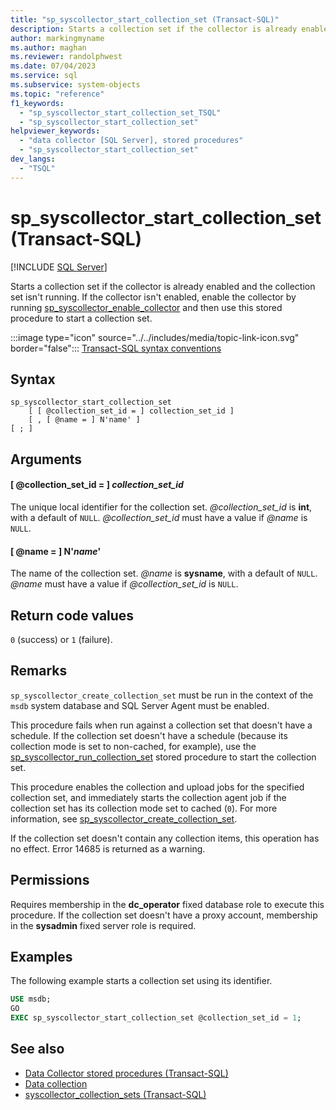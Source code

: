 ```yaml
---
title: "sp_syscollector_start_collection_set (Transact-SQL)"
description: Starts a collection set if the collector is already enabled and the collection set isn't running.
author: markingmyname
ms.author: maghan
ms.reviewer: randolphwest
ms.date: 07/04/2023
ms.service: sql
ms.subservice: system-objects
ms.topic: "reference"
f1_keywords:
  - "sp_syscollector_start_collection_set_TSQL"
  - "sp_syscollector_start_collection_set"
helpviewer_keywords:
  - "data collector [SQL Server], stored procedures"
  - "sp_syscollector_start_collection_set"
dev_langs:
  - "TSQL"
---
```

# sp_syscollector_start_collection_set (Transact-SQL)

[!INCLUDE [SQL Server](../../includes/applies-to-version/sqlserver.md)]

Starts a collection set if the collector is already enabled and the collection set isn't running. If the collector isn't enabled, enable the collector by running [sp_syscollector_enable_collector](sp-syscollector-enable-collector-transact-sql.md) and then use this stored procedure to start a collection set.

:::image type="icon" source="../../includes/media/topic-link-icon.svg" border="false"::: [Transact-SQL syntax conventions](../../t-sql/language-elements/transact-sql-syntax-conventions-transact-sql.md)

## Syntax

```syntaxsql
sp_syscollector_start_collection_set
    [ [ @collection_set_id = ] collection_set_id ]
    [ , [ @name = ] N'name' ]
[ ; ]
```

## Arguments

#### [ @collection_set_id = ] *collection_set_id*

The unique local identifier for the collection set. *@collection_set_id* is **int**, with a default of `NULL`. *@collection_set_id* must have a value if *@name* is `NULL`.

#### [ @name = ] N'*name*'

The name of the collection set. *@name* is **sysname**, with a default of `NULL`. *@name* must have a value if *@collection_set_id* is `NULL`.

## Return code values

`0` (success) or `1` (failure).

## Remarks

`sp_syscollector_create_collection_set` must be run in the context of the `msdb` system database and SQL Server Agent must be enabled.

This procedure fails when run against a collection set that doesn't have a schedule. If the collection set doesn't have a schedule (because its collection mode is set to non-cached, for example), use the [sp_syscollector_run_collection_set](sp-syscollector-run-collection-set-transact-sql.md) stored procedure to start the collection set.

This procedure enables the collection and upload jobs for the specified collection set, and immediately starts the collection agent job if the collection set has its collection mode set to cached (`0`). For more information, see [sp_syscollector_create_collection_set](sp-syscollector-create-collection-set-transact-sql.md).

If the collection set doesn't contain any collection items, this operation has no effect. Error 14685 is returned as a warning.

## Permissions

Requires membership in the **dc_operator** fixed database role to execute this procedure. If the collection set doesn't have a proxy account, membership in the **sysadmin** fixed server role is required.

## Examples

The following example starts a collection set using its identifier.

```sql
USE msdb;
GO
EXEC sp_syscollector_start_collection_set @collection_set_id = 1;
```

## See also

- [Data Collector stored procedures (Transact-SQL)](data-collector-stored-procedures-transact-sql.md)
- [Data collection](../data-collection/data-collection.md)
- [syscollector_collection_sets (Transact-SQL)](../system-catalog-views/syscollector-collection-sets-transact-sql.md)
